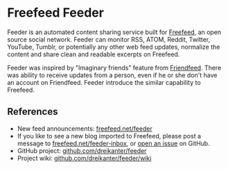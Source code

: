 # Freefeed Feeder

Feeder is an automated content sharing service built for [Freefeed](https://freefeed.net), an open source social network. Feeder can monitor RSS, ATOM, Reddit, Twitter, YouTube, Tumblr, or potentially any other web feed updates, normalize the content and share clean and readable excerpts on Freefeed.

Feeder was inspired by "Imaginary friends" feature from [Friendfeed](https://en.wikipedia.org/wiki/FriendFeed). There was ability to receive updates from a person, even if he or she don't have an account on Friendfeed. Feeder introduce the similar capability to Freefeed.

## References

- New feed announcements: [freefeed.net/feeder](https://freefeed.net/feeder)
- If you like to see a new blog imported to Freefeed, please post a message to [freefeed.net/feeder-inbox](https://freefeed.net/feeder-inbox), or [open an issue](https://github.com/dreikanter/feeder/issues/new) on GitHub.
- GitHub project: [github.com/dreikanter/feeder](https://github.com/dreikanter/feeder)
- Project wiki: [github.com/dreikanter/feeder/wiki](https://github.com/dreikanter/feeder/wiki)
